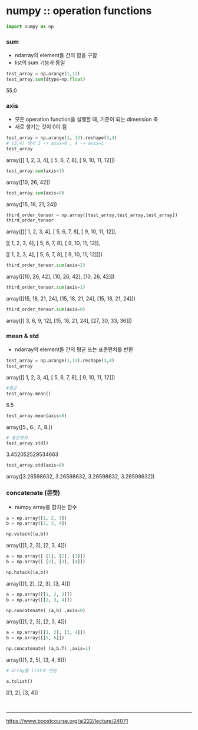 # numpy :: operation functions


```python
import numpy as np
```

### sum

- ndarray의 element들 간의 합을 구함
- list의 sum 기능과 동일


```python
test_array = np.arange(1,11)
test_array.sum(dtype=np.float)
```




   55.0



### axis

- 모든 operation function을 실행할 때, 기준이 되는 dimension 축
- 새로 생기는 것이 0이 됨


```python
test_array = np.arange(1, 13).reshape(3,4)
# (3,4) 에서 3 -> axis=0 , 4 -> axis=1
test_array
```




   array([[ 1,  2,  3,  4],
           [ 5,  6,  7,  8],
           [ 9, 10, 11, 12]])




```python
test_array.sum(axis=1)
```




   array([10, 26, 42])




```python
test_array.sum(axis=0)
```




   array([15, 18, 21, 24])




```python
third_order_tensor = np.array([test_array,test_array,test_array])
third_order_tensor
```




   array([[[ 1,  2,  3,  4],
            [ 5,  6,  7,  8],
            [ 9, 10, 11, 12]],

   [[ 1,  2,  3,  4],
            [ 5,  6,  7,  8],
            [ 9, 10, 11, 12]],
    
   [[ 1,  2,  3,  4],
            [ 5,  6,  7,  8],
            [ 9, 10, 11, 12]]])




```python
third_order_tensor.sum(axis=2)
```




   array([[10, 26, 42],
           [10, 26, 42],
           [10, 26, 42]])




```python
third_order_tensor.sum(axis=1)
```




   array([[15, 18, 21, 24],
           [15, 18, 21, 24],
           [15, 18, 21, 24]])




```python
third_order_tensor.sum(axis=0)
```




   array([[ 3,  6,  9, 12],
           [15, 18, 21, 24],
           [27, 30, 33, 36]])



### mean & std

- ndarray의 element들 간의 평균 또는 표준편차를 반환


```python
test_array = np.arange(1,13).reshape(3,4)
test_array
```




   array([[ 1,  2,  3,  4],
           [ 5,  6,  7,  8],
           [ 9, 10, 11, 12]])




```python
#평균
test_array.mean()
```




   6.5




```python
test_array.mean(axis=0)
```




   array([5., 6., 7., 8.])




```python
# 표준편차
test_array.std()
```




   3.452052529534663




```python
test_array.std(axis=0)
```




   array([3.26598632, 3.26598632, 3.26598632, 3.26598632])



### concatenate (콘캣)

- numpy array를 합치는 함수


```python
a = np.array([1, 2, 3])
b = np.array([2, 3, 4])

np.vstack((a,b))
```




   array([[1, 2, 3],
           [2, 3, 4]])




```python
a = np.array([ [1], [2], [3]])
b = np.array([ [2], [3], [4]])

np.hstack((a,b))
```




   array([[1, 2],
           [2, 3],
           [3, 4]])




```python
a = np.array([[1, 2, 3]])
b = np.array([[2, 3, 4]])

np.concatenate( (a,b) ,axis=0)
```




   array([[1, 2, 3],
           [2, 3, 4]])




```python
a = np.array([[1, 2], [3, 4]])
b = np.array([[5, 6]])

np.concatenate( (a,b.T) ,axis=1)
```




   array([[1, 2, 5],
           [3, 4, 6]])




```python
# array를 list로 변환

a.tolist()
```




   [[1, 2], [3, 4]]


<br/>

***
https://www.boostcourse.org/ai222/lecture/24071